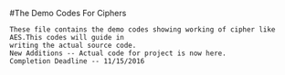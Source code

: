 #The Demo Codes For Ciphers

	These file contains the demo codes showing working of cipher like AES.This codes will guide in 
	writing the actual source code.
	New Additions -- Actual code for project is now here.
	Completion Deadline -- 11/15/2016